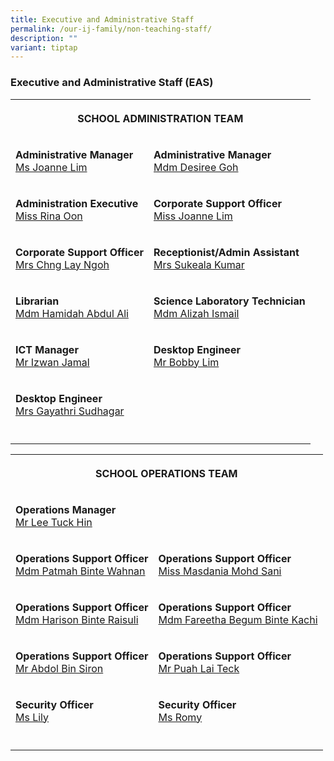 ```yaml
---
title: Executive and Administrative Staff
permalink: /our-ij-family/non-teaching-staff/
description: ""
variant: tiptap
---
```

<h3>Executive and Administrative Staff (EAS)</h3>
<table>
<tbody>
<tr>
<th rowspan="1" colspan="2">
<p>SCHOOL ADMINISTRATION TEAM</p>
</th>
</tr>
<tr>
<td rowspan="1" colspan="1">
<p><strong>Administrative Manager</strong> 
<br><a href="mailto:Lim_Li_Sze@moe.edu.sg" rel="noopener noreferrer nofollow" target="_blank">Ms Joanne Lim</a>
</p>
</td>
<td rowspan="1" colspan="1">
<p><strong>Administrative Manager</strong> 
<br><a href="mailto:goh_kai-ling_desiree@moe.edu.sg" rel="noopener noreferrer nofollow" target="_blank">Mdm Desiree Goh</a>
</p>
</td>
</tr>
<tr>
<td rowspan="1" colspan="1">
<p><strong>Administration Executive</strong> 
<br><a href="mailto:oon_ai_lin_rina@moe.edu.sg" rel="noopener noreferrer nofollow" target="_blank">Miss Rina Oon</a>
</p>
</td>
<td rowspan="1" colspan="1">
<p><strong>Corporate Support Officer</strong> 
<br><a href="mailto:lim_gek_suan@moe.edu.sg" rel="noopener noreferrer nofollow" target="_blank">Miss Joanne Lim</a>
</p>
</td>
</tr>
<tr>
<td rowspan="1" colspan="1">
<p><strong>Corporate Support Officer</strong> 
<br><a href="mailto:Chng_Lay_Ngoh@moe.edu.sg" rel="noopener noreferrer nofollow" target="_blank">Mrs Chng Lay Ngoh</a>
</p>
</td>
<td rowspan="1" colspan="1">
<p><strong>Receptionist/Admin Assistant</strong> 
<br><a href="mailto:suleaka@moe.edu.sg" rel="noopener noreferrer nofollow" target="_blank">Mrs Sukeala Kumar</a>
</p>
</td>
</tr>
<tr>
<td rowspan="1" colspan="1">
<p><strong>Librarian</strong> 
<br><a href="mailto:Hamidah_Abdul_Ali@moe.edu.sg" rel="noopener noreferrer nofollow" target="_blank">Mdm Hamidah Abdul Ali</a>
</p>
</td>
<td rowspan="1" colspan="1">
<p><strong>Science Laboratory Technician</strong> 
<br><a href="mailto:Alizah_Ismail_A@moe.edu.sg" rel="noopener noreferrer nofollow" target="_blank">Mdm Alizah Ismail</a>
</p>
</td>
</tr>
<tr>
<td rowspan="1" colspan="1">
<p><strong>ICT Manager</strong> 
<br><a href="mailto:mohamad_izwan_jamal@moe.edu.sg" rel="noopener noreferrer nofollow" target="_blank">Mr Izwan Jamal</a>
</p>
</td>
<td rowspan="1" colspan="1">
<p><strong>Desktop Engineer</strong> 
<br><a href="mailto:de-ncs5637pde@ncs.com.sg" rel="noopener noreferrer nofollow" target="_blank">Mr Bobby Lim</a>
</p>
</td>
</tr>
<tr>
<td rowspan="1" colspan="1">
<p><strong>Desktop Engineer</strong> 
<br><a href="mailto:de-ncs5637pde@ncs.com.sg" rel="noopener noreferrer nofollow" target="_blank">Mrs Gayathri Sudhagar</a>
</p>
</td>
<td rowspan="1" colspan="1">
<p>
<br>
</p>
</td>
</tr>
<tr>
<td rowspan="1" colspan="1">
<p></p>
</td>
<td rowspan="1" colspan="1">
<p></p>
<p></p>
</td>
</tr>
</tbody>
</table>
<table>
<tbody>
<tr>
<th rowspan="1" colspan="2">
<p>SCHOOL OPERATIONS TEAM</p>
</th>
</tr>
<tr>
<td rowspan="1" colspan="2">
<p><strong>Operations Manager</strong> 
<br><a href="mailto:lee_tuck_hin@moe.edu.sg" rel="noopener noreferrer nofollow" target="_blank">Mr Lee Tuck Hin</a>
</p>
</td>
</tr>
<tr>
<td rowspan="1" colspan="1">
<p><strong>Operations Support Officer</strong> 
<br><a href="mailto:patmah_wahnan@moe.edu.sg" rel="noopener noreferrer nofollow" target="_blank">Mdm Patmah Binte Wahnan</a>
</p>
</td>
<td rowspan="1" colspan="1">
<p><strong>Operations Support Officer</strong> 
<br><a href="mailto:masdania_mohamed_sani@moe.edu.sg" rel="noopener noreferrer nofollow" target="_blank">Miss Masdania Mohd Sani</a>
</p>
</td>
</tr>
<tr>
<td rowspan="1" colspan="1">
<p><strong>Operations Support Officer</strong> 
<br><a href="mailto:harison_raisuli@moe.edu.sg" rel="noopener noreferrer nofollow" target="_blank">Mdm Harison Binte Raisuli</a>
</p>
</td>
<td rowspan="1" colspan="1">
<p><strong>Operations Support Officer</strong> 
<br><a href="mailto:fareetha_begum_kachi_ibrahim@moe.edu.sg" rel="noopener noreferrer nofollow" target="_blank">Mdm Fareetha Begum Binte Kachi</a>
</p>
</td>
</tr>
<tr>
<td rowspan="1" colspan="1">
<p><strong>Operations Support Officer</strong> 
<br><a href="mailto:abdol_siron@moe.edu.sg" rel="noopener noreferrer nofollow" target="_blank">Mr Abdol Bin Siron</a>
</p>
</td>
<td rowspan="1" colspan="1">
<p><strong>Operations Support Officer</strong> 
<br><a href="mailto:puah_lai_teck@moe.edu.sg" rel="noopener noreferrer nofollow" target="_blank">Mr Puah Lai Teck</a>
</p>
</td>
</tr>
<tr>
<td rowspan="1" colspan="1">
<p><strong>Security Officer</strong> 
<br><a href="mailto:chijktps@moe.edu.sg" rel="noopener noreferrer nofollow" target="_blank">Ms Lily</a>
</p>
</td>
<td rowspan="1" colspan="1">
<p><strong>Security Officer</strong> 
<br><a href="mailto:chijktps@moe.edu.sg" rel="noopener noreferrer nofollow" target="_blank">Ms Romy</a>
</p>
</td>
</tr>
<tr>
<td rowspan="1" colspan="1">
<p></p>
</td>
<td rowspan="1" colspan="1">
<p></p>
</td>
</tr>
</tbody>
</table>
<p></p>